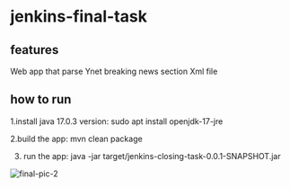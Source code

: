 # jenkins-final-task




## features
Web app that parse Ynet breaking news section Xml file 
## how to run
1.install java 17.0.3 version:
sudo apt install openjdk-17-jre

2.build the app:
mvn clean package

3. run the app:
java -jar target/jenkins-closing-task-0.0.1-SNAPSHOT.jar

![final-pic-2](https://user-images.githubusercontent.com/72220299/177026209-cafb31aa-db60-4fd2-8409-6f1e1ab87277.PNG)

